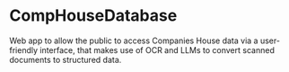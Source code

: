 # CompHouseDatabase
Web app to allow the public to access Companies House data via a user-friendly interface, that makes use of OCR and LLMs to convert scanned documents to structured data.
